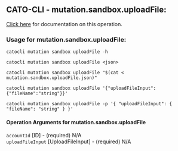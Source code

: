 
## CATO-CLI - mutation.sandbox.uploadFile:
[Click here](https://api.catonetworks.com/documentation/#mutation-mutation.sandbox.uploadFile) for documentation on this operation.

### Usage for mutation.sandbox.uploadFile:

`catocli mutation sandbox uploadFile -h`

`catocli mutation sandbox uploadFile <json>`

`catocli mutation sandbox uploadFile "$(cat < mutation.sandbox.uploadFile.json)"`

`catocli mutation sandbox uploadFile '{"uploadFileInput":{"fileName":"string"}}'`

`catocli mutation sandbox uploadFile -p '{
    "uploadFileInput": {
        "fileName": "string"
    }
}'`


#### Operation Arguments for mutation.sandbox.uploadFile ####

`accountId` [ID] - (required) N/A    
`uploadFileInput` [UploadFileInput] - (required) N/A    
